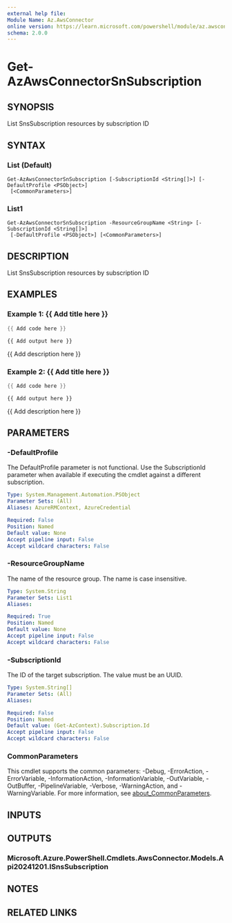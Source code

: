 ```yaml
---
external help file:
Module Name: Az.AwsConnector
online version: https://learn.microsoft.com/powershell/module/az.awsconnector/get-azawsconnectorsnsubscription
schema: 2.0.0
---
```


# Get-AzAwsConnectorSnSubscription

## SYNOPSIS
List SnsSubscription resources by subscription ID

## SYNTAX

### List (Default)
```
Get-AzAwsConnectorSnSubscription [-SubscriptionId <String[]>] [-DefaultProfile <PSObject>]
 [<CommonParameters>]
```

### List1
```
Get-AzAwsConnectorSnSubscription -ResourceGroupName <String> [-SubscriptionId <String[]>]
 [-DefaultProfile <PSObject>] [<CommonParameters>]
```

## DESCRIPTION
List SnsSubscription resources by subscription ID

## EXAMPLES

### Example 1: {{ Add title here }}
```powershell
{{ Add code here }}
```

```output
{{ Add output here }}
```

{{ Add description here }}

### Example 2: {{ Add title here }}
```powershell
{{ Add code here }}
```

```output
{{ Add output here }}
```

{{ Add description here }}

## PARAMETERS

### -DefaultProfile
The DefaultProfile parameter is not functional.
Use the SubscriptionId parameter when available if executing the cmdlet against a different subscription.

```yaml
Type: System.Management.Automation.PSObject
Parameter Sets: (All)
Aliases: AzureRMContext, AzureCredential

Required: False
Position: Named
Default value: None
Accept pipeline input: False
Accept wildcard characters: False
```

### -ResourceGroupName
The name of the resource group.
The name is case insensitive.

```yaml
Type: System.String
Parameter Sets: List1
Aliases:

Required: True
Position: Named
Default value: None
Accept pipeline input: False
Accept wildcard characters: False
```

### -SubscriptionId
The ID of the target subscription.
The value must be an UUID.

```yaml
Type: System.String[]
Parameter Sets: (All)
Aliases:

Required: False
Position: Named
Default value: (Get-AzContext).Subscription.Id
Accept pipeline input: False
Accept wildcard characters: False
```

### CommonParameters
This cmdlet supports the common parameters: -Debug, -ErrorAction, -ErrorVariable, -InformationAction, -InformationVariable, -OutVariable, -OutBuffer, -PipelineVariable, -Verbose, -WarningAction, and -WarningVariable. For more information, see [about_CommonParameters](http://go.microsoft.com/fwlink/?LinkID=113216).

## INPUTS

## OUTPUTS

### Microsoft.Azure.PowerShell.Cmdlets.AwsConnector.Models.Api20241201.ISnsSubscription

## NOTES

## RELATED LINKS

